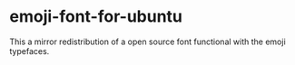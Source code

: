 emoji-font-for-ubuntu
=====================

This a mirror redistribution of a open source font functional with the emoji typefaces. 
